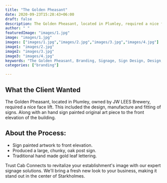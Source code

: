 ```yaml
---
title: "The Golden Pheasant"
date: 2020-09-23T15:28:43+06:00
draft: false
description: The Golden Pheasant, located in Plumley, required a nice face lift. This included the design, manufacture and fitting of signs. Along with an hand sign painted piece to the front elevation of the building.
author: " "
featuredImage: "images/1.jpg"
image: "images/1.jpg"
images: ["images/1.jpg","images/2.jpg","images/3.jpg","images/4.jpg"]
image1: "images/2.jpg"
image2: "images/3.jpg"
image3: "images/4.jpg"
keywords: "The Golden Pheasant, Branding, Signage, Sign Design, Design, interior signage, exterior design"
categories: ["branding"]

---
```

## What the Client Wanted
The Golden Pheasant, located in Plumley, owned by JW LEES Brewery, required a nice face lift. This included the design, manufacture and fitting of signs. Along with an hand sign painted original art piece to the front elevation of the building.

## About the Process:
- Sign painted artwork to front elevation.
- Produced a large, chunky, oak post sign.
- Traditional hand made gold leaf lettering.



Trust Cab Connects to revitalize your establishment's image with our expert signage solutions. We'll bring a fresh new look to your business, making it stand out in the center of Starkholmes.

